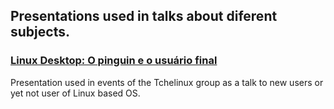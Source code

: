 ## Presentations used in talks about diferent subjects. 

### [Linux Desktop: O pinguin e o usuário final](https://docs.google.com/presentation/d/e/2PACX-1vSRqCaZ8EoBSvNlk_uSppPo0GpyCpFYGxJiRWDRyNfdW8ZdE5Y4szd1T1ZNxMfLg5cnlWLTR8YEHU7D/embed?start=false&loop=false&delayms=10000)
Presentation used in events of the Tchelinux group as a talk to new users or yet not user of Linux based OS.
